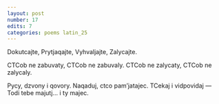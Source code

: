 ```yaml
---
layout: post
number: 17
edits: 7
categories: poems latin_25
---
```


Dokutcajte, 
Prytjaqajte,
Vyhvaljajte, 
Zalycajte.

CTCob ne zabuvaty, 
CTCob ne zabuvaly. 
CTCob ne zalycaty, 
CTCob ne zalycaly. 

Pycy, dzvony i qovory. 
Naqaduj, ctco pam’jatajec. 
TCekaj i vidpovidaj —
Todi tebe majutj… i ty majec.
